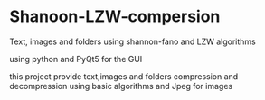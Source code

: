 # Shanoon-LZW-compersion
Text, images and folders using shannon-fano and LZW algorithms

using python and PyQt5 for the GUI

this project provide text,images and folders compression and decompression using basic algorithms and Jpeg for images

